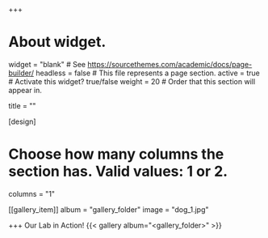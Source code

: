 +++
# About widget.
widget = "blank"  # See https://sourcethemes.com/academic/docs/page-builder/
headless = false  # This file represents a page section.
active = true  # Activate this widget? true/false
weight = 20  # Order that this section will appear in.

title = ""

[design]
  # Choose how many columns the section has. Valid values: 1 or 2.
  columns = "1"
  
[[gallery_item]]
  album = "gallery_folder"
  image = "dog_1.jpg"
  
+++
Our Lab in Action!
{{< gallery album="<gallery_folder>" >}} 

